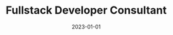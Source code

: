 ---
title: "Fullstack Developer Consultant"
company: "Klub Vollmer"
date: 2023-01-01
text: 'I created a Next.js website for the online cooking community Klub Vollmer. You can purchase access to the community through the website and get access to a vast catalog of cooking videos and recipes. Beyond the website, I led the creation of a webshop, empowering members and other visitors to purchase the signature kitchen tools.'
highlights: [
  'Wrote functional specs and user stories to plan out project.',
  'Built Next.js website (App Router) from scratch according to business specs.',
  'Migrated data from legacy system to new database while preserving all the relevant data.',
  'Developed UI components from Figma design based on Tailwind.',
  'Created Node.js API to support integration from 3rd party.',
  'Created solid queuing system based on Hangfire.',
  'Used AWS API Gateway to proxy API and webhooks.'
]
skills: ['Next.js', 'Node.js', 'React', 'Redux', 'Figma', 'Tailwind', 'Hangfire', 'API Gateway', 'Terraform']
website: 'https://klubvollmer.dk'
image: './files/klubvollmer-logo.png'
imageAlt: 'Klub Vollmer Logo'
---